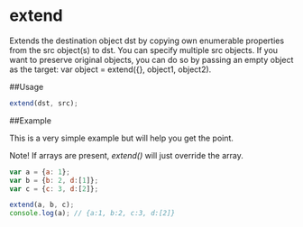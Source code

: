 extend
===

Extends the destination object dst by copying own enumerable properties from the src object(s) to dst. You can specify multiple src objects. If you want to preserve original objects, you can do so by passing an empty object as the target: var object = extend({}, object1, object2).

##Usage

```js
extend(dst, src);
```
##Example

This is a very simple example but will help you get the point.

Note! If arrays are present, *extend()* will just override the array.

```js
var a = {a: 1};
var b = {b: 2, d:[1]};
var c = {c: 3, d:[2]};

extend(a, b, c);
console.log(a); // {a:1, b:2, c:3, d:[2]}
```
